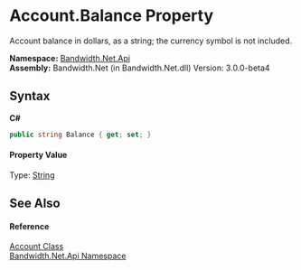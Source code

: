 ﻿# Account.Balance Property 
 

Account balance in dollars, as a string; the currency symbol is not included.

**Namespace:**&nbsp;<a href ="N_Bandwidth_Net_Api.md">Bandwidth.Net.Api</a><br />**Assembly:**&nbsp;Bandwidth.Net (in Bandwidth.Net.dll) Version: 3.0.0-beta4

## Syntax

**C#**<br />
``` C#
public string Balance { get; set; }
```


#### Property Value
Type: <a href="http://msdn2.microsoft.com/en-us/library/s1wwdcbf" target="_blank">String</a>

## See Also


#### Reference
<a href ="T_Bandwidth_Net_Api_Account.md">Account Class</a><br /><a href ="N_Bandwidth_Net_Api.md">Bandwidth.Net.Api Namespace</a><br />